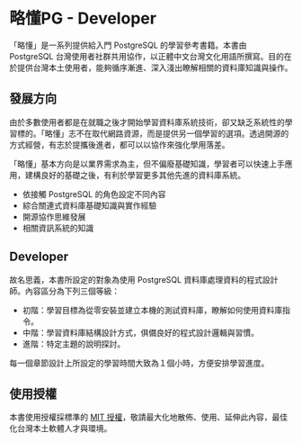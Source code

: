 # 略懂PG - Developer

「略懂」是一系列提供給入門 PostgreSQL 的學習參考書籍。本書由 PostgreSQL 台灣使用者社群共用協作，以正體中文台灣文化用語所撰寫。目的在於提供台灣本土使用者，能夠循序漸進、深入淺出瞭解相關的資料庫知識與操作。

## 發展方向

由於多數使用者都是在就職之後才開始學習資料庫系統技術，卻又缺乏系統性的學習標的。「略懂」志不在取代網路資源，而是提供另一個學習的選項。透過開源的方式經營，有志於提攜後進者，都可以以協作來強化學用落差。

「略懂」基本方向是以業界需求為主，但不偏廢基礎知識，學習者可以快速上手應用，建構良好的基礎之後，有利於學習更多其他先進的資料庫系統。

* 依接觸 PostgreSQL 的角色設定不同內容
* 綜合關連式資料庫基礎知識與實作經驗
* 開源協作思維發展
* 相關資訊系統的知識

## Developer

故名思義，本書所設定的對象為使用 PostgreSQL 資料庫處理資料的程式設計師。內容區分為下列三個等級：

* 初階：學習目標為從零安裝並建立本機的測試資料庫，瞭解如何使用資料庫指令。
* 中階：學習資料庫結構設計方式，俱備良好的程式設計邏輯與習慣。
* 進階：特定主題的說明探討。

每一個章節設計上所設定的學習時間大致為１個小時，方便安排學習進度。

## 使用授權

本書使用授權採標準的 [MIT 授權](https://github.com/pgsql-tw/dev-book/blob/master/LICENSE)，敬請最大化地散佈、使用、延伸此內容，最佳化台灣本土軟體人才與環境。

